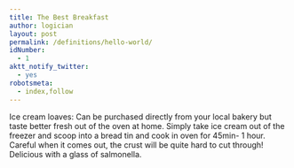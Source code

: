 ```yaml
---
title: The Best Breakfast
author: logician
layout: post
permalink: /definitions/hello-world/
idNumber:
  - 1
aktt_notify_twitter:
  - yes
robotsmeta:
  - index,follow
---
```

Ice cream loaves: <!--more-->Can be purchased directly from your local bakery but taste better fresh out of the oven at home. Simply take ice cream out of the freezer and scoop into a bread tin and cook in oven for 45min- 1 hour. Careful when it comes out, the crust will be quite hard to cut through! Delicious with a glass of salmonella.